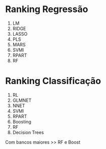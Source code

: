 
# Ranking Regressão
1) LM
2) RIDGE
3) LASSO
4) PLS
5) MARS
6) SVMl
7) RPART
8) RF

# Ranking Classificação
1) RL
2) GLMNET
3) NNET
4) SVMl
5) RPART
6) Boosting
7) RF
8) Decision Trees

Com bancos maiores >> RF e Boost

